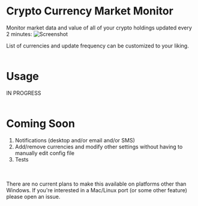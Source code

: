 # Crypto Currency Market Monitor
Monitor market data and value of all of your crypto holdings updated every 2 minutes:
![Screenshot](https://s17.postimg.org/4z9fgva4v/ccmm.png)

List of currencies and update frequency can be customized to your liking.
<br />
<br />
# Usage
IN PROGRESS
<br />
<br />
# Coming Soon
1. Notifications (desktop and/or email and/or SMS)
2. Add/remove currencies and modify other settings without having to manually edit config file
3. Tests
<br />
<br />
There are no current plans to make this available on platforms other than Windows. If you're interested in a Mac/Linux port (or some other feature) please open an issue.